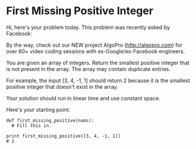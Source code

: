 # First Missing Positive Integer
Hi, here's your problem today. This problem was recently asked by Facebook:

By the way, check out our NEW project AlgoPro (http://algopro.com) for over 60+ video coding sessions with ex-Google/ex-Facebook engineers.

You are given an array of integers. Return the smallest positive integer that is not present in the array. The array may contain duplicate entries.

For example, the input [3, 4, -1, 1] should return 2 because it is the smallest positive integer that doesn't exist in the array.

Your solution should run in linear time and use constant space.

Here's your starting point:
```
def first_missing_positive(nums):
  # Fill this in.

print first_missing_positive([3, 4, -1, 1])
# 2
```